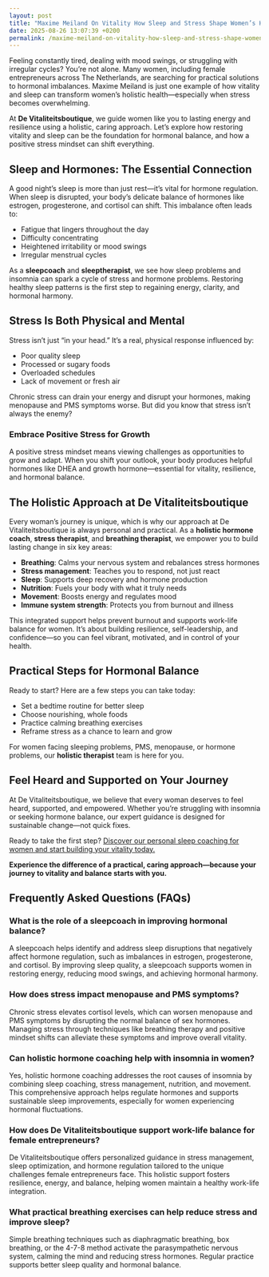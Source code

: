 ```yaml
---
layout: post
title: "Maxime Meiland On Vitality How Sleep and Stress Shape Women’s Hormonal Balance"
date: 2025-08-26 13:07:39 +0200
permalink: /maxime-meiland-on-vitality-how-sleep-and-stress-shape-women’s-hormonal-balance/
---
```

Feeling constantly tired, dealing with mood swings, or struggling with irregular cycles? You’re not alone. Many women, including female entrepreneurs across The Netherlands, are searching for practical solutions to hormonal imbalances. Maxime Meiland is just one example of how vitality and sleep can transform women’s holistic health—especially when stress becomes overwhelming.

At **De Vitaliteitsboutique**, we guide women like you to lasting energy and resilience using a holistic, caring approach. Let’s explore how restoring vitality and sleep can be the foundation for hormonal balance, and how a positive stress mindset can shift everything.

## Sleep and Hormones: The Essential Connection

A good night’s sleep is more than just rest—it’s vital for hormone regulation. When sleep is disrupted, your body’s delicate balance of hormones like estrogen, progesterone, and cortisol can shift. This imbalance often leads to:

- Fatigue that lingers throughout the day  
- Difficulty concentrating  
- Heightened irritability or mood swings  
- Irregular menstrual cycles  

As a **sleepcoach** and **sleeptherapist**, we see how sleep problems and insomnia can spark a cycle of stress and hormone problems. Restoring healthy sleep patterns is the first step to regaining energy, clarity, and hormonal harmony.

## Stress Is Both Physical and Mental

Stress isn’t just “in your head.” It’s a real, physical response influenced by:

- Poor quality sleep  
- Processed or sugary foods  
- Overloaded schedules  
- Lack of movement or fresh air  

Chronic stress can drain your energy and disrupt your hormones, making menopause and PMS symptoms worse. But did you know that stress isn’t always the enemy?

### Embrace Positive Stress for Growth

A positive stress mindset means viewing challenges as opportunities to grow and adapt. When you shift your outlook, your body produces helpful hormones like DHEA and growth hormone—essential for vitality, resilience, and hormonal balance.

## The Holistic Approach at De Vitaliteitsboutique

Every woman’s journey is unique, which is why our approach at De Vitaliteitsboutique is always personal and practical. As a **holistic hormone coach**, **stress therapist**, and **breathing therapist**, we empower you to build lasting change in six key areas:

- **Breathing**: Calms your nervous system and rebalances stress hormones  
- **Stress management**: Teaches you to respond, not just react  
- **Sleep**: Supports deep recovery and hormone production  
- **Nutrition**: Fuels your body with what it truly needs  
- **Movement**: Boosts energy and regulates mood  
- **Immune system strength**: Protects you from burnout and illness  

This integrated support helps prevent burnout and supports work-life balance for women. It’s about building resilience, self-leadership, and confidence—so you can feel vibrant, motivated, and in control of your health.

## Practical Steps for Hormonal Balance

Ready to start? Here are a few steps you can take today:

- Set a bedtime routine for better sleep  
- Choose nourishing, whole foods  
- Practice calming breathing exercises  
- Reframe stress as a chance to learn and grow  

For women facing sleeping problems, PMS, menopause, or hormone problems, our **holistic therapist** team is here for you.

## Feel Heard and Supported on Your Journey

At De Vitaliteitsboutique, we believe that every woman deserves to feel heard, supported, and empowered. Whether you’re struggling with insomnia or seeking hormone balance, our expert guidance is designed for sustainable change—not quick fixes.

Ready to take the first step? [Discover our personal sleep coaching for women and start building your vitality today.](https://devitaliteitsboutique.nl/slaapproblemen-1-op-1-begeleiding/)

**Experience the difference of a practical, caring approach—because your journey to vitality and balance starts with you.**

## Frequently Asked Questions (FAQs)

### What is the role of a sleepcoach in improving hormonal balance?

A sleepcoach helps identify and address sleep disruptions that negatively affect hormone regulation, such as imbalances in estrogen, progesterone, and cortisol. By improving sleep quality, a sleepcoach supports women in restoring energy, reducing mood swings, and achieving hormonal harmony.

### How does stress impact menopause and PMS symptoms?

Chronic stress elevates cortisol levels, which can worsen menopause and PMS symptoms by disrupting the normal balance of sex hormones. Managing stress through techniques like breathing therapy and positive mindset shifts can alleviate these symptoms and improve overall vitality.

### Can holistic hormone coaching help with insomnia in women?

Yes, holistic hormone coaching addresses the root causes of insomnia by combining sleep coaching, stress management, nutrition, and movement. This comprehensive approach helps regulate hormones and supports sustainable sleep improvements, especially for women experiencing hormonal fluctuations.

### How does De Vitaliteitsboutique support work-life balance for female entrepreneurs?

De Vitaliteitsboutique offers personalized guidance in stress management, sleep optimization, and hormone regulation tailored to the unique challenges female entrepreneurs face. This holistic support fosters resilience, energy, and balance, helping women maintain a healthy work-life integration.

### What practical breathing exercises can help reduce stress and improve sleep?

Simple breathing techniques such as diaphragmatic breathing, box breathing, or the 4-7-8 method activate the parasympathetic nervous system, calming the mind and reducing stress hormones. Regular practice supports better sleep quality and hormonal balance.

<script type="application/ld+json">
{
  "@context": "https://schema.org",
  "@type": "BlogPosting",
  "headline": "Maxime Meiland On Vitality How Sleep and Stress Shape Women’s Hormonal Balance",
  "description": "Explore how vitality and sleep impact women’s hormonal balance and holistic health, with expert guidance from De Vitaliteitsboutique.",
  "author": {
    "@type": "Person",
    "name": "De Vitaliteitsboutique"
  },
  "datePublished": "2024-06-01",
  "mainEntityOfPage": {
    "@type": "WebPage",
    "@id": "https://devitaliteitsboutique.nl/maxime-meiland-vitality-sleep-stress-hormonal-balance"
  },
  "publisher": {
    "@type": "Person",
    "name": "De Vitaliteitsboutique"
  },
  "keywords": "Sleepcoach, Sleeptherapist, Hormone therapist, Hormone expert, Stress therapist, stress coach, breathing therapist, Holistic hormone coach, Vitality, Sleeping problems, Hormone problems, Menopause, PMS, Hormone balance, Sleep and hormones, Holistic therapist, insomnia, Women's holistic health, Burnout prevention for women, Work-life balance for women, The Netherlands"
}
</script>

<script type="application/ld+json">
{
  "@context": "https://schema.org",
  "@type": "FAQPage",
  "mainEntity": [
    {
      "@type": "Question",
      "name": "What is the role of a sleepcoach in improving hormonal balance?",
      "acceptedAnswer": {
        "@type": "Answer",
        "text": "A sleepcoach helps identify and address sleep disruptions that negatively affect hormone regulation, such as imbalances in estrogen, progesterone, and cortisol. By improving sleep quality, a sleepcoach supports women in restoring energy, reducing mood swings, and achieving hormonal harmony."
      }
    },
    {
      "@type": "Question",
      "name": "How does stress impact menopause and PMS symptoms?",
      "acceptedAnswer": {
        "@type": "Answer",
        "text": "Chronic stress elevates cortisol levels, which can worsen menopause and PMS symptoms by disrupting the normal balance of sex hormones. Managing stress through techniques like breathing therapy and positive mindset shifts can alleviate these symptoms and improve overall vitality."
      }
    },
    {
      "@type": "Question",
      "name": "Can holistic hormone coaching help with insomnia in women?",
      "acceptedAnswer": {
        "@type": "Answer",
        "text": "Yes, holistic hormone coaching addresses the root causes of insomnia by combining sleep coaching, stress management, nutrition, and movement. This comprehensive approach helps regulate hormones and supports sustainable sleep improvements, especially for women experiencing hormonal fluctuations."
      }
    },
    {
      "@type": "Question",
      "name": "How does De Vitaliteitsboutique support work-life balance for female entrepreneurs?",
      "acceptedAnswer": {
        "@type": "Answer",
        "text": "De Vitaliteitsboutique offers personalized guidance in stress management, sleep optimization, and hormone regulation tailored to the unique challenges female entrepreneurs face. This holistic support fosters resilience, energy, and balance, helping women maintain a healthy work-life integration."
      }
    },
    {
      "@type": "Question",
      "name": "What practical breathing exercises can help reduce stress and improve sleep?",
      "acceptedAnswer": {
        "@type": "Answer",
        "text": "Simple breathing techniques such as diaphragmatic breathing, box breathing, or the 4-7-8 method activate the parasympathetic nervous system, calming the mind and reducing stress hormones. Regular practice supports better sleep quality and hormonal balance."
      }
    }
  ]
}
</script>